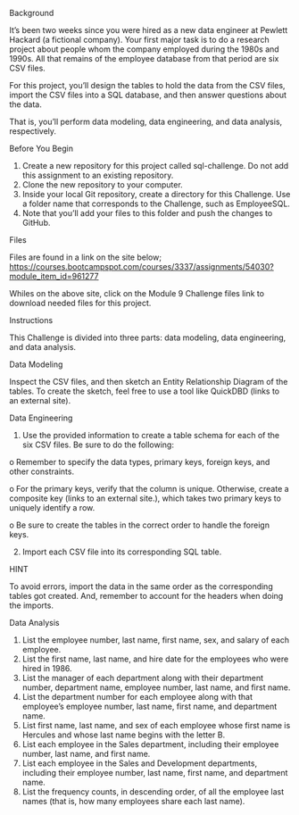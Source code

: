 Background

It’s been two weeks since you were hired as a new data engineer at Pewlett Hackard (a fictional company). Your first major task is to do a research project about people whom the company employed during the 1980s and 1990s. All that remains of the employee database from that period are six CSV files.

For this project, you’ll design the tables to hold the data from the CSV files, import the CSV files into a SQL database, and then answer questions about the data. 

That is, you’ll perform data modeling, data engineering, and data analysis, respectively.

Before You Begin

1.	Create a new repository for this project called sql-challenge. Do not add this assignment to an existing repository.
2.	Clone the new repository to your computer.
3.	Inside your local Git repository, create a directory for this Challenge. Use a folder name that corresponds to the Challenge, such as EmployeeSQL.
4.	Note that you’ll add your files to this folder and push the changes to GitHub.

Files

Files are found in a link on the site below;
https://courses.bootcampspot.com/courses/3337/assignments/54030?module_item_id=961277

Whiles on the above site, click on the Module 9 Challenge files link to download needed files for this project.

Instructions

This Challenge is divided into three parts: data modeling, data engineering, and data analysis.

Data Modeling

Inspect the CSV files, and then sketch an Entity Relationship Diagram of the tables. To create the sketch, feel free to use a tool like QuickDBD (links to an external site).


Data Engineering
1.	Use the provided information to create a table schema for each of the six CSV files. Be sure to do the following:

o	Remember to specify the data types, primary keys, foreign keys, and other constraints.

o	For the primary keys, verify that the column is unique. Otherwise, create a composite key (links to an external site.), which takes two primary keys to uniquely identify a row.

o	Be sure to create the tables in the correct order to handle the foreign keys.

2.	Import each CSV file into its corresponding SQL table.


HINT

To avoid errors, import the data in the same order as the corresponding tables got created. And, remember to account for the headers when doing the imports.

Data Analysis
1.	List the employee number, last name, first name, sex, and salary of each employee.
2.	List the first name, last name, and hire date for the employees who were hired in 1986.
3.	List the manager of each department along with their department number, department name, employee number, last name, and first name.
4.	List the department number for each employee along with that employee’s employee number, last name, first name, and department name.
5.	List first name, last name, and sex of each employee whose first name is Hercules and whose last name begins with the letter B.
6.	List each employee in the Sales department, including their employee number, last name, and first name.
7.	List each employee in the Sales and Development departments, including their employee number, last name, first name, and department name.
8.	List the frequency counts, in descending order, of all the employee last names (that is, how many employees share each last name).
